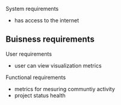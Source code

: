 System requirements
- has access to the internet

Buisness requirements
- 

User requirements
- user can view visualization metrics

Functional requirements
- metrics for mesuring communtiy activity
- project status health